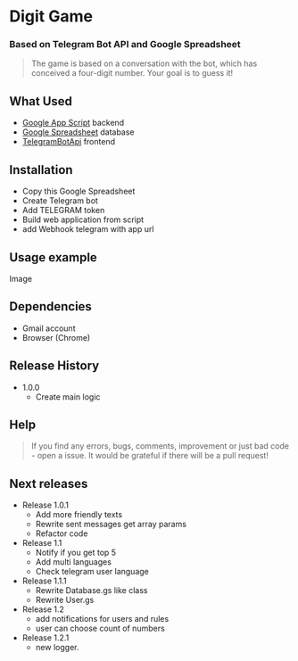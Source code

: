 # Digit Game

### Based on Telegram Bot API and Google Spreadsheet

> The game is based on a conversation with the bot, which has conceived a four-digit number. Your goal is to guess it!

## What Used
  * [Google App Script](https://developers.google.com/apps-script/) backend
  * [Google Spreadsheet](https://www.google.com/sheets/about/) database
  * [TelegramBotApi](https://telegram.org/blog/bot-revolution) frontend
## Installation
* Copy this Google Spreadsheet
* Create Telegram bot
* Add TELEGRAM token
* Build web application from script
* add Webhook telegram with app url

## Usage example
Image

## Dependencies
* Gmail account
* Browser (Chrome)

## Release History
* 1.0.0
    * Create main logic

## Help
> If you find any errors, bugs, comments, improvement or just bad code - open a issue. It would be grateful if there will be a pull request!

## Next releases
* Release 1.0.1
  * Add more friendly texts
  * Rewrite sent messages get array params
  * Refactor code
* Release 1.1
  * Notify if you get top 5
  * Add multi languages
  * Check telegram user language
* Release 1.1.1
  * Rewrite Database.gs like class
  * Rewrite User.gs
* Release 1.2
  * add notifications for users and rules
  * user can choose count of numbers
* Release 1.2.1
  * new logger.
   
